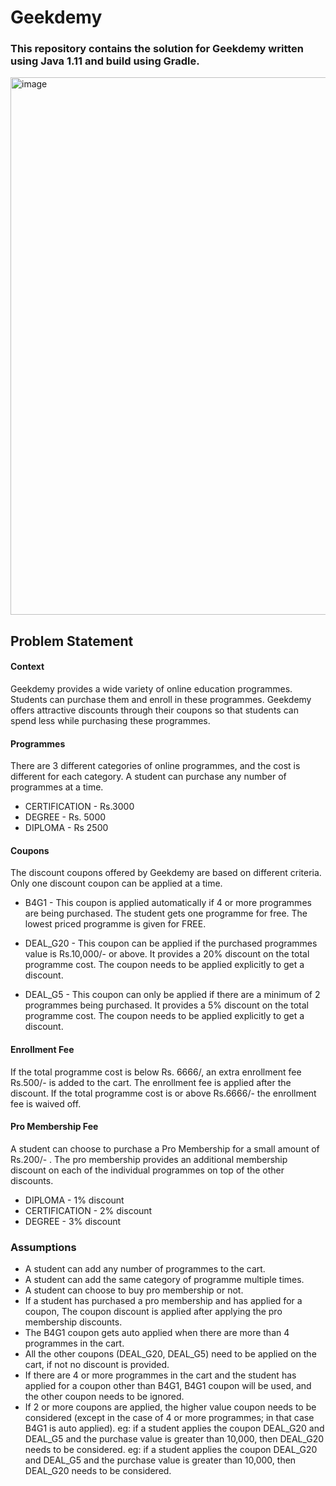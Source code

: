 # Geekdemy 

### This repository contains the solution for Geekdemy written using Java 1.11 and build using Gradle.

<img width="860" alt="image" src="https://github.com/rakshitriya/Geekdemy/assets/140355188/d8214ca4-11f7-4c54-a00f-fbe908f5cc65">

## Problem Statement

#### Context
 Geekdemy provides a wide variety of online education programmes. Students can purchase them and enroll in these programmes. Geekdemy offers attractive discounts through their coupons so that students can spend less while purchasing these programmes.
 
#### Programmes
 There are 3 different categories of online programmes, and the cost is different for each category. A student can purchase any number of programmes at a time.
 
 - CERTIFICATION - Rs.3000 
 - DEGREE - Rs. 5000 
 - DIPLOMA - Rs 2500 
#### Coupons
 
 The discount coupons offered by Geekdemy are based on different criteria. Only one discount coupon can be applied at a time.
 
 - B4G1 - This coupon is applied automatically if 4 or more programmes are being purchased. The student gets one programme for free. The lowest priced programme is given for FREE.
 
 - DEAL_G20 - This coupon can be applied if the purchased programmes value is Rs.10,000/- or above. It provides a 20% discount on the total programme cost. The coupon needs to be applied explicitly to get a discount.
 
 - DEAL_G5 - This coupon can only be applied if there are a minimum of 2 programmes being purchased. It provides a 5% discount on the total programme cost. The coupon needs to be applied explicitly to get a discount.

 
#### Enrollment Fee
 If the total programme cost is below Rs. 6666/, an extra enrollment fee Rs.500/- is added to the cart. The enrollment fee is applied after the discount. If the total programme cost is or above Rs.6666/- the enrollment fee is waived off.
 
#### Pro Membership Fee
 A student can choose to purchase a Pro Membership for a small amount of Rs.200/- . The pro membership provides an additional membership discount on each of the individual programmes on top of the other discounts.
 
 - DIPLOMA - 1% discount 
 - CERTIFICATION - 2% discount 
 - DEGREE - 3% discount

### Assumptions
 - A student can add any number of programmes to the cart. 
 - A student can add the same category of programme multiple times. 
 - A student can choose to buy pro membership or not.  
 - If a student has  purchased a pro membership and has applied for a coupon, The coupon discount is applied after applying the pro membership discounts. 
 - The B4G1 coupon gets auto applied when there are more than 4 programmes in the cart. 
 - All the other coupons (DEAL_G20, DEAL_G5) need to be applied on the cart, if not no discount is provided. 
 - If there are 4 or more programmes in the cart and the student has applied for a coupon other than B4G1, B4G1 coupon will be used, and the other coupon needs to be ignored. 
-  If 2 or more coupons are applied, the higher value coupon needs to be considered (except in the case of 4 or more programmes; in that case B4G1 is auto applied).
	eg: if a student applies the coupon DEAL_G20 and DEAL_G5 and the purchase value is greater than 10,000, then DEAL_G20 needs to be considered.
	eg: if a student applies the coupon DEAL_G20 and DEAL_G5 and the purchase value is greater than 10,000, then DEAL_G20 needs to be considered. 

